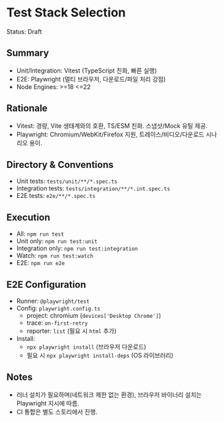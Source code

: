 # Test Stack Selection

Status: Draft

## Summary
- Unit/Integration: Vitest (TypeScript 친화, 빠른 실행)
- E2E: Playwright (멀티 브라우저, 다운로드/파일 처리 강점)
- Node Engines: >=18 <=22

## Rationale
- Vitest: 경량, Vite 생태계와의 호환, TS/ESM 친화. 스냅샷/Mock 유틸 제공.
- Playwright: Chromium/WebKit/Firefox 지원, 트레이스/비디오/다운로드 시나리오 용이.

## Directory & Conventions
- Unit tests: `tests/unit/**/*.spec.ts`
- Integration tests: `tests/integration/**/*.int.spec.ts`
- E2E tests: `e2e/**/*.spec.ts`

## Execution
- All: `npm run test`
- Unit only: `npm run test:unit`
- Integration only: `npm run test:integration`
- Watch: `npm run test:watch`
- E2E: `npm run e2e`

## E2E Configuration
- Runner: `@playwright/test`
- Config: `playwright.config.ts`
  - project: chromium (`devices['Desktop Chrome']`)
  - trace: `on-first-retry`
  - reporter: `list` (필요 시 `html` 추가)
- Install:
  - `npx playwright install` (브라우저 다운로드)
  - 필요 시 `npx playwright install-deps` (OS 라이브러리)

## Notes
- 러너 설치가 필요하며(네트워크 제한 없는 환경), 브라우저 바이너리 설치는 Playwright 지시에 따름.
- CI 통합은 별도 스토리에서 진행.
